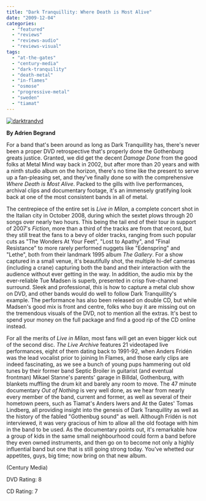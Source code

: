```yaml
---
title: "Dark Tranquillity: Where Death is Most Alive"
date: "2009-12-04"
categories: 
  - "featured"
  - "reviews"
  - "reviews-audio"
  - "reviews-visual"
tags: 
  - "at-the-gates"
  - "century-media"
  - "dark-tranquility"
  - "death-metal"
  - "in-flames"
  - "osmose"
  - "progressive-metal"
  - "sweden"
  - "tiamat"
---
```


[![darktrandvd](http://www.hellbound.ca/wp-content/uploads/2009/12/darktrandvd-197x300.jpg "darktrandvd")](http://www.hellbound.ca/wp-content/uploads/2009/12/darktrandvd.jpg)

**By Adrien Begrand**

For a band that's been around as long as Dark Tranquillity has, there's never been a proper DVD retrospective that's properly done the Gothenburg greats justice. Granted, we did get the decent _Damage Done_ from the good folks at Metal Mind way back in 2002, but after more than 20 years and with a ninth studio album on the horizon, there's no time like the present to serve up a fan-pleasing set, and they've finally done so with the comprehensive _Where Death is Most Alive_. Packed to the gills with live performances, archival clips and documentary footage, it's an immensely gratifying look back at one of the most consistent bands in all of metal.

The centrepiece of the entire set is _Live in Milan_, a complete concert shot in the Italian city in October 2008, during which the sextet plows through 20 songs over nearly two hours. This being the tail end of their tour in support of 2007's _Fiction_, more than a third of the tracks are from that record, but they still treat the fans to a bevy of older tracks, ranging from such popular cuts as "The Wonders At Your Feet", "Lost to Apathy", and "Final Resistance" to more rarely performed nuggets like "Edenspring" and "Lethe", both from their landmark 1995 album _The Gallery_. For a show captured in a small venue, it's beautifully shot, the multiple hi-def cameras (including a crane) capturing both the band and their interaction with the audience without ever getting in the way. In addition, the audio mix by the ever-reliable Tue Madsen is superb, presented in crisp five-channel surround. Sleek and professional, _this_ is how to capture a metal club show on DVD, and other bands would do well to follow Dark Tranquillity's example. The performance has also been released on double CD, but while Madsen's good mix is front and centre, folks who buy it are missing out on the tremendous visuals of the DVD, not to mention all the extras. It's best to spend your money on the full package and find a good rip of the CD online instead.

For all the merits of _Live in Milan_, most fans will get an even bigger kick out of the second disc. _The Live Archive_ features 21 videotaped live performances, eight of them dating back to 1991-92, when Anders Fridén was the lead vocalist prior to joining In Flames, and those early clips are indeed fascinating, as we see a bunch of young pups hammering out old tunes by their former band Septic Broiler in guitarist (and eventual frontman) Mikael Stanne's parents' garage in Billdal, Gothenburg, with blankets muffling the drum kit and barely any room to move. The 47 minute documentary _Out of Nothing_ is very well done, as we hear from nearly every member of the band, current and former, as well as several of their hometown peers, such as Tiamat's Anders Iwers and At the Gates' Tomas Lindberg, all providing insight into the genesis of Dark Tranquillity as well as the history of the fabled "Gothenbug sound" as well. Although Fridén is not interviewed, it was very gracious of him to allow all the old footage with him in the band to be used. As the documentary points out, it's remarkable how a group of kids in the same small neighbourhood could form a band before they even owned instruments, and then go on to become not only a highly influential band but one that is still going strong today. You've whetted our appetites, guys, big time; now bring on that new album.

(Century Media)

DVD Rating: 8

CD Rating: 7
